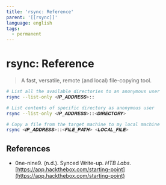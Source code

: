 ```yaml
---
title: 'rsync: Reference'
parent: '[[rsync]]'
language: english
tags:
  - permanent
---
```


# rsync: Reference

> A fast, versatile, remote (and local) file-copying tool.

```bash
# List all the available directories to an anonymous user
rsync --list-only <𝑰𝑷_𝑨𝑫𝑫𝑹𝑬𝑺𝑺>::

# List contents of specific directory as anonymous user
rsync --list-only <𝑰𝑷_𝑨𝑫𝑫𝑹𝑬𝑺𝑺>::<𝑫𝑰𝑹𝑬𝑪𝑻𝑶𝑹𝒀>

# Copy a file from the target machine to my local machine
rsync <𝑰𝑷_𝑨𝑫𝑫𝑹𝑬𝑺𝑺>::<𝑭𝑰𝑳𝑬_𝑷𝑨𝑻𝑯> <𝑳𝑶𝑪𝑨𝑳_𝑭𝑰𝑳𝑬>
```

## References

- 0ne-nine9. (n.d.). <span class="reference-title">Synced Write-up</span>. _HTB Labs_. [https://app.hackthebox.com/starting-point](https://app.hackthebox.com/starting-point)

